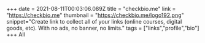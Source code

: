 +++
date = 2021-08-11T00:03:06.089Z
title = "checkbio.me"
link = "https://checkbio.me"
thumbnail = "https://checkbio.me/logo192.png"
snippet="Create link to collect all of your links (online courses, digital goods, etc). With no ads, no banner, no limits."
tags = ["links","profile","bio"]
+++
All
